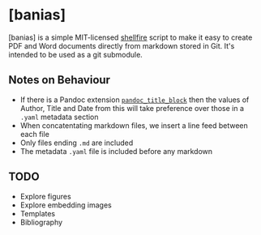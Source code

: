 # [banias]

[banias] is a simple MIT-licensed [shellfire] script to make it easy to create PDF and Word documents directly from markdown stored in Git. It's intended to be used as a git submodule. 

## Notes on Behaviour

* If there is a Pandoc extension [`pandoc_title_block`](http://pandoc.org/README.html#metadata-blocks) then the values of Author, Title and Date from this will take preference over those in a `.yaml` metadata section
* When concatentating markdown files, we insert a line feed between each file
* Only files ending `.md` are included
* The metadata `.yaml` file is included before any markdown

## TODO

* Explore figures
* Explore embedding images
* Templates
* Bibliography

[shellfire]: "https://github.com/shellfire-dev/shellfire" "shellfire homepage"
[banias-samples]: "https://github.com/raphaelcohn/banias-samples" "banias homepage"
